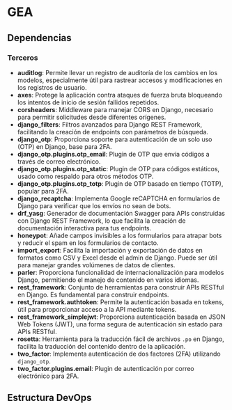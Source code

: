 # GEA

## Dependencias

### Terceros

- **auditlog**: Permite llevar un registro de auditoría de los cambios en los modelos, especialmente útil para rastrear accesos y modificaciones en los registros de usuario.
- **axes**: Protege la aplicación contra ataques de fuerza bruta bloqueando los intentos de inicio de sesión fallidos repetidos.
- **corsheaders**: Middleware para manejar CORS en Django, necesario para permitir solicitudes desde diferentes orígenes.
- **django_filters**: Filtros avanzados para Django REST Framework, facilitando la creación de endpoints con parámetros de búsqueda.
- **django_otp**: Proporciona soporte para autenticación de un solo uso (OTP) en Django, base para 2FA.
- **django_otp.plugins.otp_email**: Plugin de OTP que envía códigos a través de correo electrónico.
- **django_otp.plugins.otp_static**: Plugin de OTP para códigos estáticos, usado como respaldo para otros métodos OTP.
- **django_otp.plugins.otp_totp**: Plugin de OTP basado en tiempo (TOTP), popular para 2FA.
- **django_recaptcha**: Implementa Google reCAPTCHA en formularios de Django para verificar que los envíos no sean de bots.
- **drf_yasg**: Generador de documentación Swagger para APIs construidas con Django REST Framework, lo que facilita la creación de documentación interactiva para tus endpoints.
- **honeypot**: Añade campos invisibles a los formularios para atrapar bots y reducir el spam en los formularios de contacto.
- **import_export**: Facilita la importación y exportación de datos en formatos como CSV y Excel desde el admin de Django. Puede ser útil para manejar grandes volúmenes de datos de clientes.
- **parler**: Proporciona funcionalidad de internacionalización para modelos Django, permitiendo el manejo de contenido en varios idiomas.
- **rest_framework**: Conjunto de herramientas para construir APIs RESTful en Django. Es fundamental para construir endpoints.
- **rest_framework.authtoken**: Permite la autenticación basada en tokens, útil para proporcionar acceso a la API mediante tokens.
- **rest_framework_simplejwt**: Proporciona autenticación basada en JSON Web Tokens (JWT), una forma segura de autenticación sin estado para APIs RESTful.
- **rosetta**: Herramienta para la traducción fácil de archivos `.po` en Django, facilita la traducción del contenido dentro de la aplicación.
- **two_factor**: Implementa autenticación de dos factores (2FA) utilizando `django_otp`.
- **two_factor.plugins.email**: Plugin de autenticación por correo electrónico para 2FA.

## Estructura DevOps
